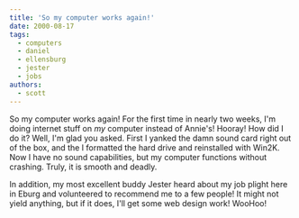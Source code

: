 ```yaml
---
title: 'So my computer works again!'
date: 2000-08-17
tags:
  - computers
  - daniel
  - ellensburg
  - jester
  - jobs
authors:
  - scott
---
```


So my computer works again! For the first time in nearly two weeks, I'm doing internet stuff on _my_ computer instead of Annie's! Hooray! How did I do it? Well, I'm glad you asked. First I yanked the damn sound card right out of the box, and the I formatted the hard drive and reinstalled with Win2K. Now I have no sound capabilities, but my computer functions without crashing. Truly, it is smooth and deadly.

In addition, my most excellent buddy Jester heard about my job plight here in Eburg and volunteered to recommend me to a few people! It might not yield anything, but if it does, I'll get some web design work! WooHoo!
